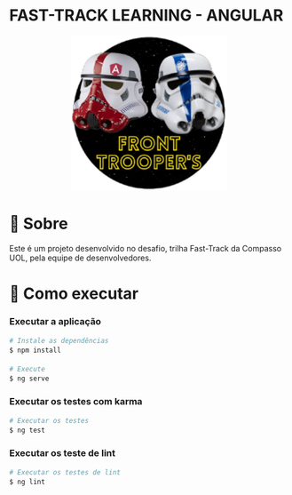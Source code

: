 # FAST-TRACK LEARNING - ANGULAR

<p align="center">
   <img src="https://github.com/EquipeFrontTroopers/fast-track-learning-angular/blob/master/.github/logo-front-troopers.png"
       alt="Logo front trooper's"
       width="280"/>
</p>

# :page_facing_up: Sobre
Este é um projeto desenvolvido no desafio, trilha Fast-Track da Compasso UOL, pela equipe de desenvolvedores.

# :construction_worker: Como executar

### Executar a aplicação

```bash
# Instale as dependências
$ npm install

# Execute
$ ng serve
```

### Executar os testes com karma

```bash
# Executar os testes
$ ng test
```

### Executar os teste de lint

```bash
# Executar os testes de lint
$ ng lint
```
